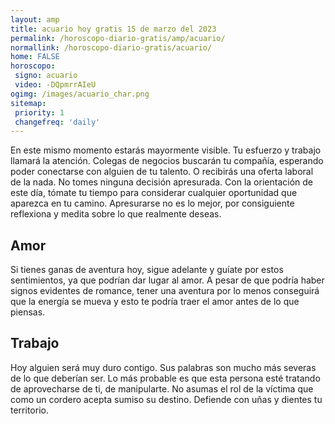 ```yaml
---
layout: amp
title: acuario hoy gratis 15 de marzo del 2023 
permalink: /horoscopo-diario-gratis/amp/acuario/
normallink: /horoscopo-diario-gratis/acuario/
home: FALSE
horoscopo:
 signo: acuario
 video: -DQpmrrAIeU
ogimg: /images/acuario_char.png
sitemap:
 priority: 1
 changefreq: 'daily'
---
```



En este mismo momento estarás mayormente visible. Tu esfuerzo y trabajo llamará la atención. Colegas de negocios buscarán tu compañía, esperando poder conectarse con alguien de tu talento.  O recibirás una oferta laboral de la nada. No tomes ninguna decisión apresurada. Con la orientación de este día, tómate tu tiempo para considerar cualquier oportunidad que aparezca en tu camino. Apresurarse no es lo mejor, por consiguiente reflexiona y medita sobre lo que realmente deseas.

## Amor

Si tienes ganas de aventura hoy, sigue adelante y guíate por estos sentimientos, ya que podrían dar lugar al amor. A pesar de que podría haber signos evidentes de romance, tener una aventura por lo menos conseguirá que la energía se mueva y esto te podría traer el amor antes de lo que piensas.

## Trabajo

Hoy alguien será muy duro contigo. Sus palabras son mucho más severas de lo que deberían ser. Lo más probable es que esta persona esté tratando de aprovecharse de ti, de manipularte. No asumas el rol de la víctima que como un cordero acepta sumiso su destino. Defiende con uñas y dientes tu territorio.